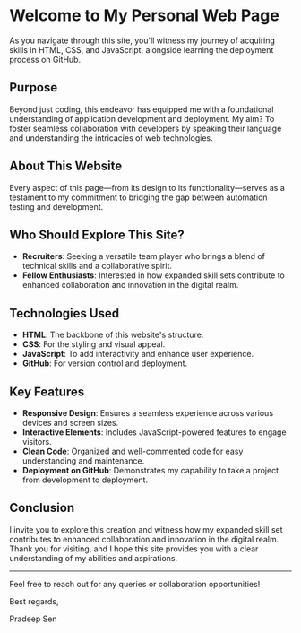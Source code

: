# Welcome to My Personal Web Page

As you navigate through this site, you'll witness my journey of acquiring skills in HTML, CSS, and JavaScript, alongside learning the deployment process on GitHub. 

## Purpose
Beyond just coding, this endeavor has equipped me with a foundational understanding of application development and deployment. My aim? To foster seamless collaboration with developers by speaking their language and understanding the intricacies of web technologies.

## About This Website
Every aspect of this page—from its design to its functionality—serves as a testament to my commitment to bridging the gap between automation testing and development. 

## Who Should Explore This Site?
- **Recruiters**: Seeking a versatile team player who brings a blend of technical skills and a collaborative spirit.
- **Fellow Enthusiasts**: Interested in how expanded skill sets contribute to enhanced collaboration and innovation in the digital realm.

## Technologies Used
- **HTML**: The backbone of this website's structure.
- **CSS**: For the styling and visual appeal.
- **JavaScript**: To add interactivity and enhance user experience.
- **GitHub**: For version control and deployment.

## Key Features
- **Responsive Design**: Ensures a seamless experience across various devices and screen sizes.
- **Interactive Elements**: Includes JavaScript-powered features to engage visitors.
- **Clean Code**: Organized and well-commented code for easy understanding and maintenance.
- **Deployment on GitHub**: Demonstrates my capability to take a project from development to deployment.

## Conclusion
I invite you to explore this creation and witness how my expanded skill set contributes to enhanced collaboration and innovation in the digital realm. Thank you for visiting, and I hope this site provides you with a clear understanding of my abilities and aspirations.

---

Feel free to reach out for any queries or collaboration opportunities!

Best regards,

Pradeep Sen
